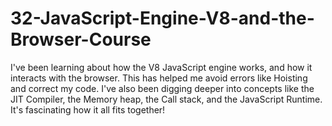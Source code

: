 # 32-JavaScript-Engine-V8-and-the-Browser-Course
I've been learning about how the V8 JavaScript engine works, and how it interacts with the browser. This has helped me avoid errors like Hoisting and correct my code. I've also been digging deeper into concepts like the JIT Compiler, the Memory heap, the Call stack, and the JavaScript Runtime. It's fascinating how it all fits together!
